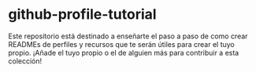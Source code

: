 # github-profile-tutorial
Este repositorio está destinado a enseñarte el paso a paso de como crear READMEs de perfiles y recursos que te serán útiles para crear el tuyo propio.  ¡Añade el tuyo propio o el de alguien más para contribuir a esta colección!
